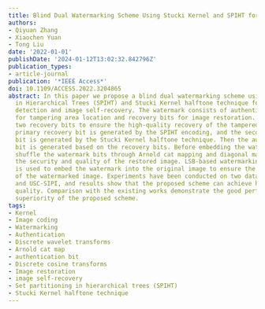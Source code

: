 ```yaml
---
title: Blind Dual Watermarking Scheme Using Stucki Kernel and SPIHT for Image Self-Recovery
authors:
- Qiyuan Zhang
- Xiaochen Yuan
- Tong Liu
date: '2022-01-01'
publishDate: '2024-01-12T13:02:32.842796Z'
publication_types:
- article-journal
publication: '*IEEE Access*'
doi: 10.1109/ACCESS.2022.3204865
abstract: In this paper we propose a blind dual watermarking scheme using Set Partitioning
  in Hierarchical Trees (SPIHT) and Stucki Kernel halftone technique for the tamper
  detection and image self-recovery. The watermark consists of authentication bits
  for tampering area location and recovery bits for image restoration. We generate
  two recovery bits to ensure the high-quality recovery of the tampered image. The
  primary recovery bit is generated by the SPIHT encoding, and the secondary recovery
  bit is generated by the Stucki Kernel halftone technique. Then the authentication
  bit is generated based on the recovery bits. Before embedding the watermark, we
  shuffle the watermark bits through Arnold cat mapping and diagonal mapping to improve
  the security and quality of the restored image. LSB-based watermarking technique
  is used to embed the watermark into the original image to ensure the invisibility
  of the watermarked image. Experiments have been conducted on two datasets, BOW2
  and USC-SIPI, and results show that the proposed scheme can achieve high restoration
  quality. Comparison with the existing works demonstrate the good performance and
  superiority of the proposed scheme.
tags:
- Kernel
- Image coding
- Watermarking
- Authentication
- Discrete wavelet transforms
- Arnold cat map
- authentication bit
- Discrete cosine transforms
- Image restoration
- image self-recovery
- Set partitioning in hierarchical trees (SPIHT)
- Stucki Kernel halftone technique
---
```

